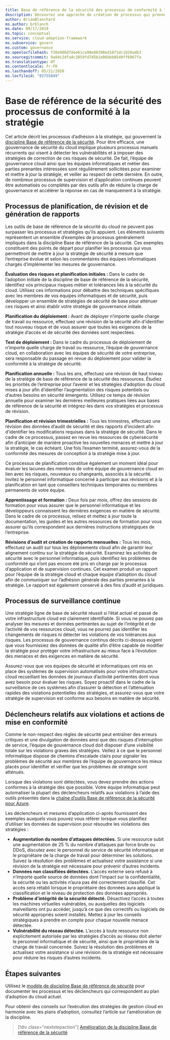 ```yaml
---
title: Base de référence de la sécurité des processus de conformité à la stratégie
description: Découvrez une approche de création de processus qui prennent en charge une discipline Base de référence de sécurité.
author: BrianBlanchard
ms.author: brblanch
ms.date: 09/17/2019
ms.topic: conceptual
ms.service: cloud-adoption-framework
ms.subservice: govern
ms.custom: governance
ms.openlocfilehash: f30e906d7dee61ca98e88398ed16f1dc1828adb3
ms.sourcegitcommit: 9a84c2dfa4c3859fd7d5b1e06bbb8549ff6967fa
ms.translationtype: HT
ms.contentlocale: fr-FR
ms.lasthandoff: 05/21/2020
ms.locfileid: "83755849"
---
```

# <a name="security-baseline-policy-compliance-processes"></a>Base de référence de la sécurité des processus de conformité à la stratégie

Cet article décrit les processus d’adhésion à la stratégie, qui gouvernent la [discipline Base de référence de la sécurité](./index.md). Pour être efficace, une gouvernance de sécurité du cloud implique plusieurs processus manuels récurrents qui visent à détecter les vulnérabilités et à imposer des stratégies de correction de ces risques de sécurité. De fait, l’équipe de gouvernance cloud ainsi que les équipes informatiques et métier des parties prenantes intéressées sont régulièrement sollicitées pour examiner et mettre à jour la stratégie, et veiller au respect de cette dernière. En outre, de nombreux processus de supervision et d’application continues peuvent être automatisés ou complétés par des outils afin de réduire la charge de gouvernance et accélérer la réponse en cas de manquement à la stratégie.

## <a name="planning-review-and-reporting-processes"></a>Processus de planification, de révision et de génération de rapports

Les outils de base de référence de la sécurité du cloud ne peuvent pas surpasser les processus et stratégies qu’ils appuient. Les éléments suivants représentent un ensemble d’exemples de processus généralement impliqués dans la discipline Base de référence de la sécurité. Ces exemples constituent des points de départ pour planifier les processus qui vous permettront de mettre à jour la stratégie de sécurité à mesure que l’entreprise évolue et selon les commentaires des équipes informatiques chargés d’implémenter les mesures de gouvernance.

**Évaluation des risques et planification initiales :** Dans le cadre de l’adoption initiale de la discipline de base de référence de la sécurité, identifiez vos principaux risques métier et tolérances liés à la sécurité du cloud. Utilisez ces informations pour débattre des techniques spécifiques avec les membres de vos équipes informatiques et de sécurité, puis développer un ensemble de stratégies de sécurité de base pour atténuer ces risques et ainsi établir votre stratégie de gouvernance initiale.

**Planification du déploiement :** Avant de déployer n’importe quelle charge de travail ou ressource, effectuez une révision de la sécurité afin d’identifier tout nouveau risque et de vous assurer que toutes les exigences de la stratégie d’accès et de sécurité des données sont respectées.

**Test de déploiement :** Dans le cadre du processus de déploiement de n’importe quelle charge de travail ou ressource, l’équipe de gouvernance cloud, en collaboration avec les équipes de sécurité de votre entreprise, sera responsable du passage en revue du déploiement pour valider la conformité à la stratégie de sécurité.

**Planification annuelle :** Tous les ans, effectuez une révision de haut niveau de la stratégie de base de référence de la sécurité des ressources. Étudiez les priorités de l’entreprise pour l’avenir et les stratégies d’adoption du cloud mises à jour afin d’identifier l’augmentation des risques potentiels ou d’autres besoins en sécurité émergents. Utilisez ce temps de révision annuelle pour examiner les dernières meilleures pratiques liées aux bases de référence de la sécurité et intégrez-les dans vos stratégies et processus de révision.

**Planification et révision trimestrielles :** Tous les trimestres, effectuez une révision des données d’audit de sécurité et des rapports d’incident afin d’identifier les modifications requises dans la stratégie de sécurité. Dans le cadre de ce processus, passez en revue les ressources de cybersécurité afin d’anticiper de manière proactive les nouvelles menaces et mettre à jour la stratégie, le cas échéant. Une fois l’examen terminé, assurez-vous de la conformité des mesures de conception à la stratégie mise à jour.

Ce processus de planification constitue également un moment idéal pour évaluer les lacunes des membres de votre équipe de gouvernance cloud en lien avec les risques, nouveaux ou changeants, associés à la sécurité. Invitez le personnel informatique concerné à participer aux révisions et à la planification en tant que conseillers techniques temporaires ou membres permanents de votre équipe.

**Apprentissage et formation :** Deux fois par mois, offrez des sessions de formation pour vous assurer que le personnel informatique et les développeurs connaissent les dernières exigences en matière de sécurité. Dans le cadre de ce processus, relisez et mettez à jour toute la documentation, les guides et les autres ressources de formation pour vous assurer qu’ils correspondent aux dernières instructions stratégiques de l’entreprise.

**Révisions d’audit et création de rapports mensuelles :** Tous les mois, effectuez un audit sur tous les déploiements cloud afin de garantir leur alignement continu sur la stratégie de sécurité. Examinez les activités de sécurité avec le personnel informatique, puis identifiez les problèmes de conformité qui n’ont pas encore été pris en charge par le processus d’application et de supervision continues. Cet examen produit un rapport pour l’équipe de la stratégie cloud et chaque équipe d’adoption du cloud afin de communiquer sur l’adhésion générale des parties prenantes à la stratégie. Le rapport est également conservé à des fins d’audit et juridiques.

## <a name="processes-for-ongoing-monitoring"></a>Processus de surveillance continue

Une stratégie ligne de base de sécurité réussit si l’état actuel et passé de votre infrastructure cloud est clairement identifiable. Si vous ne pouvez pas analyser les mesures et données pertinentes au sujet de l’intégrité et de l’activité de vos ressources cloud, vous ne pourrez pas identifier les changements de risques ni détecter les violations de vos tolérances aux risques. Les processus de gouvernance continus décrits ci-dessus exigent que vous fournissiez des données de qualité afin d’être capable de modifier la stratégie pour protéger votre infrastructure au mieux face à l’évolution des menaces et des exigences en matière de sécurité.

Assurez-vous que vos équipes de sécurité et informatiques ont mis en place des systèmes de supervision automatisés pour votre infrastructure cloud recueillant les données de journaux d’activité pertinentes dont vous avez besoin pour évaluer les risques. Soyez proactif dans le cadre de la surveillance de ces systèmes afin d’assurer la détection et l’atténuation rapides des violations potentielles des stratégies, et assurez-vous que votre stratégie de supervision est conforme aux besoins en matière de sécurité.

## <a name="violation-triggers-and-enforcement-actions"></a>Déclencheurs relatifs aux violations et actions de mise en conformité

Comme le non-respect des règles de sécurité peut entraîner des erreurs critiques et une divulgation de données ainsi que des risques d’interruption de service, l’équipe de gouvernance cloud doit disposer d’une visibilité totale sur les violations graves des stratégies. Veillez à ce que le personnel informatique dispose de chemins d’escalade clairs pour signaler les problèmes de sécurité aux membres de l’équipe de gouvernance les mieux placés pour identifier et vérifier que les problèmes de stratégie sont atténués.

Lorsque des violations sont détectées, vous devez prendre des actions conformes à la stratégie dès que possible. Votre équipe informatique peut automatiser la plupart des déclencheurs relatifs aux violations à l’aide des outils présentés dans la [chaîne d’outils Base de référence de la sécurité pour Azure](./toolchain.md).

Les déclencheurs et mesures d’application ci-après fournissent des exemples auxquels vous pouvez vous référer lorsque vous planifiez d’utiliser les données de supervision pour résoudre les violations des stratégies :

- **Augmentation du nombre d’attaques détectées.** Si une ressource subit une augmentation de 25 % du nombre d’attaques par force brute ou DDoS, discutez avec le personnel du service de sécurité informatique et le propriétaire de la charge de travail pour déterminer les solutions. Suivez la résolution des problèmes et actualisez votre assistance si une révision de la stratégie est nécessaire pour prévenir d’autres incidents.
- **Données non classifiées détectées.** L’accès externe sera refusé à n’importe quelle source de données dont l’impact sur la confidentialité, la sécurité ou les activités n’aura pas été correctement classifié. Cet accès sera rétabli lorsque le propriétaire des données aura appliqué la classification et le niveau de protection des données appropriés.
- **Problème d’intégrité de la sécurité détecté.** Désactivez l’accès à toutes les machines virtuelles vulnérables, ou auxquelles des logiciels malveillants ont pu accéder, jusqu’à ce que des correctifs ou logiciels de sécurité appropriés soient installés. Mettez à jour les conseils stratégiques à prendre en compte pour chaque nouvelle menace détectée.
- **Vulnérabilité du réseau détectée.** L’accès à toute ressource non explicitement autorisée par les stratégies d’accès au réseau doit alerter le personnel informatique et de sécurité, ainsi que le propriétaire de la charge de travail concernée. Suivez la résolution des problèmes et actualisez votre assistance si une révision de la stratégie est nécessaire pour réduire les risques d’autres incidents.

## <a name="next-steps"></a>Étapes suivantes

Utilisez le [modèle de discipline Base de référence de sécurité](./template.md) pour documenter les processus et les déclencheurs qui correspondent au plan d’adoption du cloud actuel.

Pour obtenir des conseils sur l’exécution des stratégies de gestion cloud en harmonie avec les plans d’adoption, consultez l’article sur l’amélioration de la discipline.

> [!div class="nextstepaction"]
> [Amélioration de la discipline Base de référence de la sécurité](./discipline-improvement.md)
